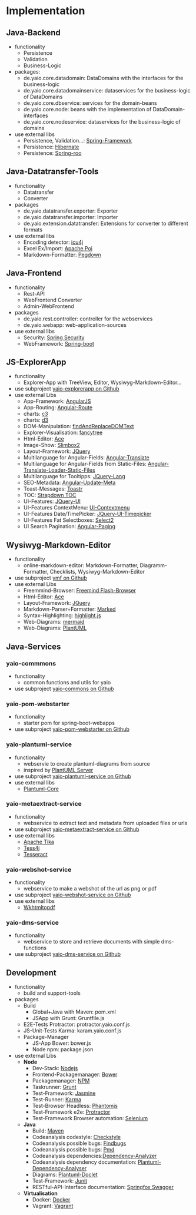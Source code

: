 # Implementation

## Java-Backend
- functionality
    - Persistence
    - Validation
    - Business-Logic
- packages:
    - de.yaio.core.datadomain: DataDomains with the interfaces for the business-logic
    - de.yaio.core.datadomainservice: dataservices for the business-logic of DataDomains
    - de.yaio.core.dbservice: services for the domain-beans
    - de.yaio.core.node: beans with the implementation of DataDomain-interfaces
    - de.yaio.core.nodeservice: dataservices for the business-logic of domains
- use external libs
    - Persistence, Validation...: [Spring-Framework](https://github.com/spring-projects/spring-framework)
    - Persistence: [Hibernate](https://github.com/hibernate/)
    - Persistence: [Spring-roo](https://github.com/spring-projects/spring-roo)

## Java-Datatransfer-Tools
- functionality
    - Datatransfer
    - Converter
- packages
    - de.yaio.datatransfer.exporter: Exporter
    - de.yaio.datatransfer.importer: Importer
    - de.yaio.extension.datatransfer: Extensions for converter to different formats
- use external libs
    - Encoding detector: [icu4j](http://icu-project.org/)
    - Excel Ex/Import: [Apache Poi](https://github.com/apache/poi)
    - Markdown-Formatter: [Pegdown](https://github.com/sirthias/pegdown)

## Java-Frontend
- functionality
    - Rest-API
    - WebFrontend Converter
    - Admin-WebFrontend
- packages
    - de.yaio.rest.controller: controller for the webservices
    - de.yaio.webapp: web-application-sources
- use external libs
    - Security: [Spring Security](https://github.com/spring-projects/spring-security)
    - WebFramework: [Spring-boot](https://github.com/spring-projects/spring-boot)

## JS-ExplorerApp
- functionality
    - Explorer-App with TreeView, Editor, Wysiwyg-Markdown-Editor...
- use subproject [yaio-explorerapp on Github](https://github.com/das-praktische-schreinerlein/yaio-explorerapp)
- use external Libs
    - App-Framework: [AngularJS](https://angularjs.org/)
    - App-Routing: [Angular-Route](https://github.com/angular/bower-angular-route)
    - charts: [c3](http://c3js.org)
    - charts: [d3](https://d3js.org)
    - DOM-Manipulation: [findAndReplaceDOMText](https://github.com/padolsey/findAndReplaceDOMText)
    - Explorer-Visualisation: [fancytree](https://github.com/mar10/fancytree)
    - Html-Editor: [Ace](https://github.com/ajaxorg/ace-builds)
    - Image-Show: [Slimbox2](http://www.digitalia.be/software/slimbox2)
    - Layout-Framework: [JQuery](https://github.com/jquery/jquery)
    - Multilanguage for Angular-Fields: [Angular-Translate](https://github.com/angular-translate/)
    - Multilanguage for Angular-Fields from Static-Files: [Angular-Translate-Loader-Static-Files](https://github.com/angular-translate/bower-angular-translate-loader-static-files)
    - Multilanguage for Tooltipps: [JQuery-Lang](https://github.com/coolbloke1324/jquery-lang-js)
    - SEO-Metadata: [Angular-Update-Meta](https://github.com/jvandemo/angular-update-meta)
    - Toast-Messages: [Toastr](https://github.com/CodeSeven/toastr)
    - TOC: [Strapdown TOC](https://github.com/ndossougbe/strapdown)
    - UI-Features: [JQuery-UI](https://github.com/jquery/jquery-ui)
    - UI-Features ContextMenu: [UI-Contextmenu](https://github.com/mar10/jquery-ui-contextmenu)
    - UI-Features Date/TimePicker: [JQuery-UI-Timepicker](https://github.com/trentrichardson/jQuery-Timepicker-Addon)
    - UI-Features Fat Selectboxes: [Select2](https://github.com/select2/select2)
    - UI Search Pagination: [Angular-Paging](https://github.com/brantwills/Angular-Paging)

## Wysiwyg-Markdown-Editor
- functionality
    - online-markdown-editor: Markdown-Formatter, Diagramm-Formatter, Checklists, Wysiwyg-Markdown-Editor
- use subproject [ymf on Github](https://github.com/das-praktische-schreinerlein/your-markdown-fellow)
- use external Libs
    - Freemmind-Browser: [Freemind Flash-Browser](http://freemind.sourceforge.net/wiki/index.php/Flash_browser)
    - Html-Editor: [Ace](https://github.com/ajaxorg/ace-builds)
    - Layout-Framework: [JQuery](https://github.com/jquery/jquery)
    - Markdown-Parser+Formatter: [Marked](https://github.com/chjj/marked)
    - Syntax-Highlighting: [highlight.js](https://highlightjs.org/)
    - Web-Diagrams: [mermaid](https://github.com/knsv/mermaid)
    - Web-Diagrams: [PlantUML](http://plantuml.com/)

## Java-Services

### yaio-commmons
- functionality
    - common functions and utils for yaio
- use subproject [yaio-commons on Github](https://github.com/das-praktische-schreinerlein/yaio-commons)

### yaio-pom-webstarter
- functionality
    - starter pom for spring-boot-webapps
- use subproject [yaio-pom-webstarter on Github](https://github.com/das-praktische-schreinerlein/yaio-pom-webstarter)

### yaio-plantuml-service
- functionality
    - webservie to create plantuml-diagrams from source
    - inspired by [PlantUML Server](https://github.com/plantuml/plantuml-server)
- use subproject [yaio-plantuml-service on Github](https://github.com/das-praktische-schreinerlein/yaio-plantuml-service)
- use external libs
    - [Plantuml-Core](https://github.com/plantuml/plantuml)

### yaio-metaextract-service
- functionality
    - webservice to extract text and metadata from uploaded files or urls
- use subproject [yaio-metaextract-service on Github](https://github.com/das-praktische-schreinerlein/yaio-metaextract-service)
- use external libs
    - [Apache Tika](https://tika.apache.org/1.11/gettingstarted.html)
    - [Tess4j](http://tess4j.sourceforge.net/)
    - [Tesseract](https://github.com/tesseract-ocr/tesseract)

### yaio-webshot-service
- functionality
    - webservice to make a webshot of the url as png or pdf
- use subproject [yaio-webshot-service on Github](https://github.com/das-praktische-schreinerlein/yaio-webshot-service)
- use external libs
    - [Wkhtmltopdf](https://github.com/wkhtmltopdf/wkhtmltopdf)

### yaio-dms-service
- functionality
    - webservice to store and retrieve documents with simple dms-functions
- use subproject [yaio-dms-service on Github](https://github.com/das-praktische-schreinerlein/yaio-dms-service)

## Development
- functionality
    - build and support-tools
- packages
    - Build  
        - Global+Java with Maven: pom.xml
        - JSApp with Grunt: Gruntfile.js
    - E2E-Tests Protractor: protractor.yaio.conf.js
    - JS-Unit-Tests Karma: karam.yaio.conf.js
    - Package-Manager
        - JS-App Bower: bower.js
        - Node npm: package.json
- use external Libs
    - **Node**
        - Dev-Stack: [Nodejs](https://nodejs.org)
        - Frontend-Packagemanager: [Bower](http://bower.io/)
        - Packagemanager: [NPM](https://www.npmjs.com/)
        - Taskrunner: [Grunt](http://gruntjs.com/)
        - Test-Framework: [Jasmine](http://jasmine.github.io/)
        - Test-Runner: [Karma](http://karma-runner.github.io/)
        - Test-Browser Headless: [Phantomjs](http://phantomjs.org/)
        - Test-Framework e2e: [Protractor](https://angular.github.io/protractor/#/)
        - Test-Framework Browser automation: [Selenium](http://www.seleniumhq.org/)
    - **Java**
        - Build: [Maven](https://maven.apache.org/)
        - Codeanalysis codestyle: [Checkstyle](https://github.com/checkstyle/checkstyle)
        - Codeanalysis possible bugs: [Findbugs](http://findbugs.sourceforge.net/)
        - Codeanalysis possible bugs: [Pmd](http://pmd.sourceforge.net/snapshot/pmd-java/)
        - Codeanalysis dependencies:[Dependency-Analyzer](http://www.dependency-analyzer.org/)
        - Codeanalysis dependency documentation: [Plantuml-Dependency-Analyser](http://plantuml-depend.sourceforge.net/download/download.html)
        - Diagrams: [Plantuml-Doclet](http://de.plantuml.com/doclet.html)
        - Test-Framework: [Junit](http://junit.org/)
        - RESTful-API-Interface documentation: [Springfox Swagger](http://springfox.github.io/springfox/)
    - **Virtualisation**
        - Docker: [Docker](https://www.docker.com/)
        - Vagrant: [Vagrant](https://www.vagrantup.com/)
